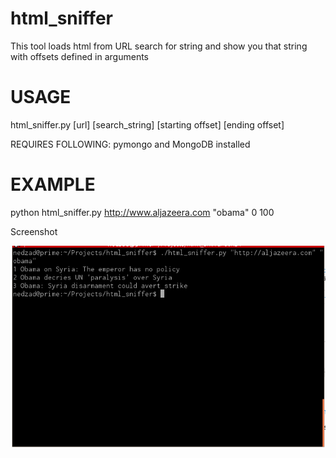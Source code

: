 html_sniffer
============

This tool loads html from URL search for string and show you that string with offsets defined in arguments


USAGE
=====
html_sniffer.py [url] [search_string] [starting offset] [ending offset]

REQUIRES FOLLOWING: pymongo and MongoDB installed 


EXAMPLE
=======

python html_sniffer.py http://www.aljazeera.com "obama" 0 100

Screenshot

![Sample](screenshot.png)
